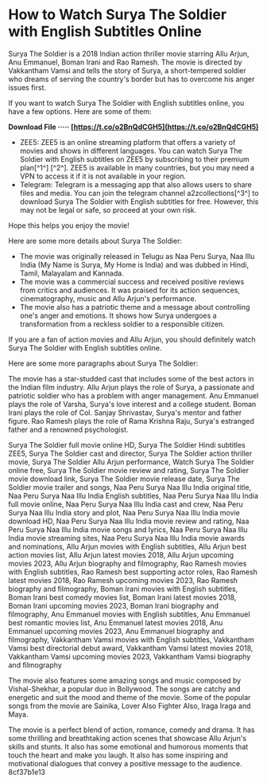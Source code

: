 # How to Watch Surya The Soldier with English Subtitles Online
 
Surya The Soldier is a 2018 Indian action thriller movie starring Allu Arjun, Anu Emmanuel, Boman Irani and Rao Ramesh. The movie is directed by Vakkantham Vamsi and tells the story of Surya, a short-tempered soldier who dreams of serving the country's border but has to overcome his anger issues first.
 
If you want to watch Surya The Soldier with English subtitles online, you have a few options. Here are some of them:
 
**Download File ····· [https://t.co/o2BnQdCGH5](https://t.co/o2BnQdCGH5)**


 
- ZEE5: ZEE5 is an online streaming platform that offers a variety of movies and shows in different languages. You can watch Surya The Soldier with English subtitles on ZEE5 by subscribing to their premium plan[^1^] [^2^]. ZEE5 is available in many countries, but you may need a VPN to access it if it is not available in your region.
- Telegram: Telegram is a messaging app that also allows users to share files and media. You can join the telegram channel a2zcollections[^3^] to download Surya The Soldier with English subtitles for free. However, this may not be legal or safe, so proceed at your own risk.

Hope this helps you enjoy the movie!

Here are some more details about Surya The Soldier:

- The movie was originally released in Telugu as Naa Peru Surya, Naa Illu India (My Name is Surya, My Home is India) and was dubbed in Hindi, Tamil, Malayalam and Kannada.
- The movie was a commercial success and received positive reviews from critics and audiences. It was praised for its action sequences, cinematography, music and Allu Arjun's performance.
- The movie also has a patriotic theme and a message about controlling one's anger and emotions. It shows how Surya undergoes a transformation from a reckless soldier to a responsible citizen.

If you are a fan of action movies and Allu Arjun, you should definitely watch Surya The Soldier with English subtitles online.

Here are some more paragraphs about Surya The Soldier:
 
The movie has a star-studded cast that includes some of the best actors in the Indian film industry. Allu Arjun plays the role of Surya, a passionate and patriotic soldier who has a problem with anger management. Anu Emmanuel plays the role of Varsha, Surya's love interest and a college student. Boman Irani plays the role of Col. Sanjay Shrivastav, Surya's mentor and father figure. Rao Ramesh plays the role of Rama Krishna Raju, Surya's estranged father and a renowned psychologist.
 
Surya The Soldier full movie online HD,  Surya The Soldier Hindi subtitles ZEE5,  Surya The Soldier cast and director,  Surya The Soldier action thriller movie,  Surya The Soldier Allu Arjun performance,  Watch Surya The Soldier online free,  Surya The Soldier movie review and rating,  Surya The Soldier movie download link,  Surya The Soldier movie release date,  Surya The Soldier movie trailer and songs,  Naa Peru Surya Naa Illu India original title,  Naa Peru Surya Naa Illu India English subtitles,  Naa Peru Surya Naa Illu India full movie online,  Naa Peru Surya Naa Illu India cast and crew,  Naa Peru Surya Naa Illu India story and plot,  Naa Peru Surya Naa Illu India movie download HD,  Naa Peru Surya Naa Illu India movie review and rating,  Naa Peru Surya Naa Illu India movie songs and lyrics,  Naa Peru Surya Naa Illu India movie streaming sites,  Naa Peru Surya Naa Illu India movie awards and nominations,  Allu Arjun movies with English subtitles,  Allu Arjun best action movies list,  Allu Arjun latest movies 2018,  Allu Arjun upcoming movies 2023,  Allu Arjun biography and filmography,  Rao Ramesh movies with English subtitles,  Rao Ramesh best supporting actor roles,  Rao Ramesh latest movies 2018,  Rao Ramesh upcoming movies 2023,  Rao Ramesh biography and filmography,  Boman Irani movies with English subtitles,  Boman Irani best comedy movies list,  Boman Irani latest movies 2018,  Boman Irani upcoming movies 2023,  Boman Irani biography and filmography,  Anu Emmanuel movies with English subtitles,  Anu Emmanuel best romantic movies list,  Anu Emmanuel latest movies 2018,  Anu Emmanuel upcoming movies 2023,  Anu Emmanuel biography and filmography,  Vakkantham Vamsi movies with English subtitles,  Vakkantham Vamsi best directorial debut award,  Vakkantham Vamsi latest movies 2018,  Vakkantham Vamsi upcoming movies 2023,  Vakkantham Vamsi biography and filmography
 
The movie also features some amazing songs and music composed by Vishal-Shekhar, a popular duo in Bollywood. The songs are catchy and energetic and suit the mood and theme of the movie. Some of the popular songs from the movie are Sainika, Lover Also Fighter Also, Iraga Iraga and Maya.
 
The movie is a perfect blend of action, romance, comedy and drama. It has some thrilling and breathtaking action scenes that showcase Allu Arjun's skills and stunts. It also has some emotional and humorous moments that touch the heart and make you laugh. It also has some inspiring and motivational dialogues that convey a positive message to the audience.
 8cf37b1e13
 
